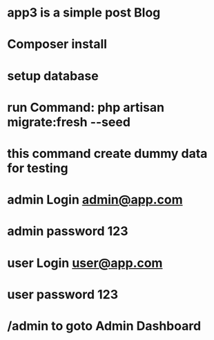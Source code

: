 # app3 is a simple post Blog
# Composer install
# setup database
# run Command: php artisan migrate:fresh --seed
# this command create dummy data for testing
# admin Login admin@app.com
# admin password 123
# user Login user@app.com
# user password 123
# /admin to goto Admin Dashboard
